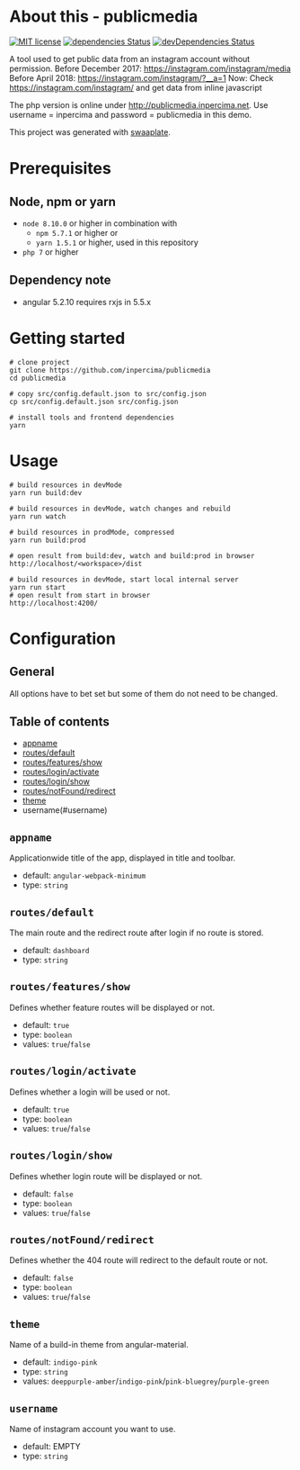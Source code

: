 # About this - publicmedia
[![MIT license](https://img.shields.io/badge/license-MIT-blue.svg)](./LICENSE.md)
[![dependencies Status](https://david-dm.org/inpercima/publicmedia/status.svg)](https://david-dm.org/inpercima/publicmedia)
[![devDependencies Status](https://david-dm.org/inpercima/publicmedia/dev-status.svg)](https://david-dm.org/inpercima/publicmedia?type=dev)

A tool used to get public data from an instagram account without permission.
Before December 2017: https://instagram.com/instagram/media
Before April 2018: https://instagram.com/instagram/?__a=1
Now: Check https://instagram.com/instagram/ and get data from inline javascript

The php version is online under http://publicmedia.inpercima.net.
Use username = inpercima and password = publicmedia in this demo.

This project was generated with [swaaplate](https://github.com/inpercima/swaaplate).

# Prerequisites
## Node, npm or yarn
* `node 8.10.0` or higher in combination with
  * `npm 5.7.1` or higher or
  * `yarn 1.5.1` or higher, used in this repository
* `php 7` or higher

## Dependency note
* angular 5.2.10 requires rxjs in 5.5.x

# Getting started

```
# clone project
git clone https://github.com/inpercima/publicmedia
cd publicmedia

# copy src/config.default.json to src/config.json
cp src/config.default.json src/config.json

# install tools and frontend dependencies
yarn
```

# Usage

```
# build resources in devMode
yarn run build:dev

# build resources in devMode, watch changes and rebuild
yarn run watch

# build resources in prodMode, compressed
yarn run build:prod

# open result from build:dev, watch and build:prod in browser
http://localhost/<workspace>/dist

# build resources in devMode, start local internal server
yarn run start
# open result from start in browser
http://localhost:4200/
```

# Configuration
## General
All options have to bet set but some of them do not need to be changed.

## Table of contents
* [appname](#appname)
* [routes/default](#routesdefault)
* [routes/features/show](#routesfeaturesshow)
* [routes/login/activate](#routesloginactivate)
* [routes/login/show](#routesloginshow)
* [routes/notFound/redirect](#routesnotfoundredirect)
* [theme](#theme)
* username(#username)

## `appname`
Applicationwide title of the app, displayed in title and toolbar.
* default: `angular-webpack-minimum`
* type: `string`

## `routes/default`
The main route and the redirect route after login if no route is stored.
* default: `dashboard`
* type: `string`

## `routes/features/show`
Defines whether feature routes will be displayed or not.
* default: `true`
* type: `boolean`
* values: `true`/`false`

## `routes/login/activate`
Defines whether a login will be used or not.
* default: `true`
* type: `boolean`
* values: `true`/`false`

## `routes/login/show`
Defines whether login route will be displayed or not.
* default: `false`
* type: `boolean`
* values: `true`/`false`

## `routes/notFound/redirect`
Defines whether the 404 route will redirect to the default route or not.
* default: `false`
* type: `boolean`
* values: `true`/`false`

## `theme`
Name of a build-in theme from angular-material.
* default: `indigo-pink`
* type: `string`
* values: `deeppurple-amber`/`indigo-pink`/`pink-bluegrey`/`purple-green`

## `username`
Name of instagram account you want to use.
* default: EMPTY
* type: `string`
